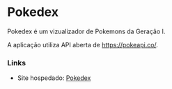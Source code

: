 # Pokedex

Pokedex é um vizualizador de Pokemons da Geração I.

A aplicação utiliza API aberta de https://pokeapi.co/.

### Links

- Site hospedado: [Pokedex](https://eduardylopes.github.io/pokedex/)
